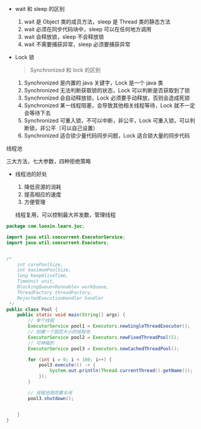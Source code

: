 -   wait 和 sleep 的区别
    1.  wait 是 Object 类的成员方法，sleep 是 Thread 类的静态方法
    2.  wait 必须在同步代码块中，sleep 可以在任何地方调用
    3.  wait 会释放锁，sleep 不会释放锁
    4.  wait 不需要捕获异常，sleep 必须要捕获异常



-   Lock 锁

    >   Synchronized 和 lock 的区别

    1.  Synchronized 是内置的 java 关键字，Lock 是一个 java 类
    2.  Synchronized 无法判断获取锁的状态，Lock 可以判断是否获取到了锁
    3.  Synchronized 会自动释放锁，Lock 必须要手动释放，否则会造成死锁
    4.  Synchronized 某一线程阻塞，会导致其他相关线程等待，Lock 就不一定会等待下去
    5.  Synchronized 可重入锁，不可以中断，非公平，Lock 可重入锁，可以判断锁，非公平（可以自己设置）
    6.  Synchronized 适合锁少量代码同步问题，Lock 适合锁大量的同步代码





线程池

三大方法，七大参数，四种拒绝策略

-   线程池的好处

    1.  降低资源的消耗
    2.  提高相应的速度
    3.  方便管理

    线程复用，可以控制最大并发数，管理线程

```java
package com.luoxin.learn.juc;

import java.util.concurrent.ExecutorService;
import java.util.concurrent.Executors;


/*
    int corePoolSize,
    int maximumPoolSize,
    long keepAliveTime,
    TimeUnit unit,
    BlockingQueue<Runnable> workQueue,
    ThreadFactory threadFactory,
    RejectedExecutionHandler handler
 */
public class Pool {
    public static void main(String[] args) {
        // 单个线程
        ExecutorService pool1 = Executors.newSingleThreadExecutor();
        // 创建一个固定大小的线程池
        ExecutorService pool2 = Executors.newFixedThreadPool(5);
        // 可伸缩的
        ExecutorService pool3 = Executors.newCachedThreadPool();

        for (int i = 0; i < 100; i++) {
            pool3.execute(() -> {
                System.out.println(Thread.currentThread().getName());
            });
        }

        // 线程池用完要关闭
        pool3.shutdown();


    }
}
```

